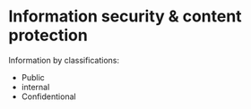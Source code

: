 # Information security & content protection

Information by classifications: 
- Public 
- internal 
- Confidentional
